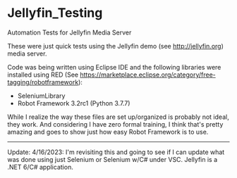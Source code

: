 # Jellyfin_Testing
Automation Tests for Jellyfin Media Server


These were just quick tests using the Jellyfin demo (see http://jellyfin.org) media server. 

Code was being written using Eclipse IDE and the following libraries were installed using RED (See https://marketplace.eclipse.org/category/free-tagging/robotframework): 
- SeleniumLibrary
- Robot Framework 3.2rc1 (Python 3.7.7) 


While I realize the way these files are set up/organized is probably not ideal, they work. And considering I have zero formal training, I think that's pretty amazing and goes to show just how easy Robot Framework is to use.

------

Update: 4/16/2023: 
I'm revisiting this and going to see if I can update what was done using just Selenium or Selenium w/C# under VSC. Jellyfin is a .NET 6/C# application.
